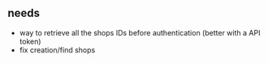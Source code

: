 ## needs
- way to retrieve all the shops IDs before authentication (better with a API token)
- fix creation/find shops
